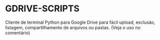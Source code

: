 # GDRIVE-SCRIPTS
Cliente de terminal Python para Google Drive para fácil upload, exclusão, listagem, compartilhamento de arquivos ou pastas. (Veja o uso no comentário)
